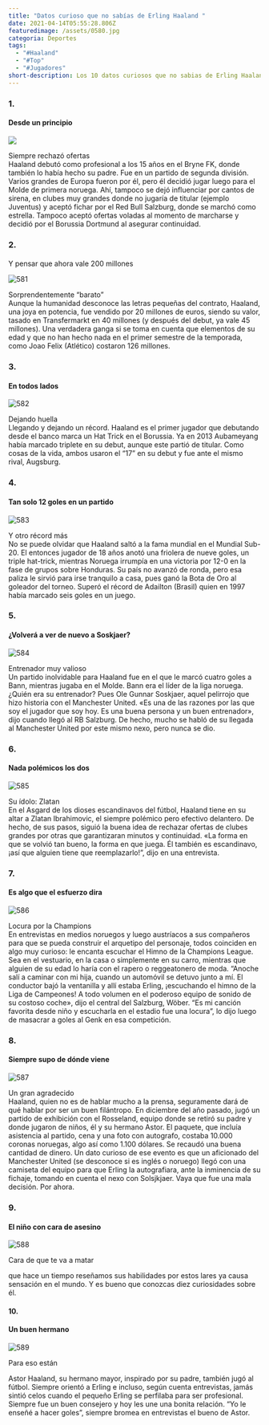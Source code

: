 ```yaml
---
title: "Datos curioso que no sabías de Erling Haaland "
date: 2021-04-14T05:55:28.806Z
featuredimage: /assets/0580.jpg
categoria: Deportes
tags:
  - "#Haaland"
  - "#Top"
  - "#Jugadores"
short-description: Los 10 datos curiosos que no sabias de Erling Haaland
---
```

### 1.

#### Desde un principio 

![](/assets/580.jpg)

Siempre rechazó ofertas<br/>
Haaland debutó como profesional a los 15 años en el Bryne FK, donde también lo había hecho su padre. Fue en un partido de segunda división. Varios grandes de Europa fueron por él, pero él decidió jugar luego para el Molde de primera noruega. Ahí, tampoco se dejó influenciar por cantos de sirena, en clubes muy grandes donde no jugaría de titular (ejemplo Juventus) y aceptó fichar por el Red Bull Salzburg, donde se marchó como estrella. Tampoco aceptó ofertas voladas al momento de marcharse y decidió por el Borussia Dortmund al asegurar continuidad.

### 2.

####  
Y pensar que ahora vale 200 millones 

![581](/assets/581.jpg "581")

Sorprendentemente “barato”<br/>
Aunque la humanidad desconoce las letras pequeñas del contrato, Haaland, una joya en potencia, fue vendido por 20 millones de euros, siendo su valor, tasado en Transfermarkt en 40 millones (y después del debut, ya vale 45 millones). Una verdadera ganga si se toma en cuenta que elementos de su edad y que no han hecho nada en el primer semestre de la temporada, como Joao Felix (Atlético) costaron 126 millones.

### 3.

#### En todos lados 

![582](/assets/582.jpg "582")

Dejando huella<br/>
Llegando y dejando un récord. Haaland es el primer jugador que debutando desde el banco marca un Hat Trick en el Borussia. Ya en 2013 Aubameyang había marcado triplete en su debut, aunque este partió de titular. Como cosas de la vida, ambos usaron el “17” en su debut y fue ante el mismo rival, Augsburg.

### 4.

#### Tan solo 12 goles en un partido 

![583](/assets/583.jpg "583")

Y otro récord más<br/>
No se puede olvidar que Haaland saltó a la fama mundial en el Mundial Sub-20. El entonces jugador de 18 años anotó una friolera de nueve goles, un triple  hat-trick, mientras Noruega irrumpía en una victoria por 12-0 en la fase de grupos sobre Honduras. Su país no avanzó de ronda, pero esa paliza le sirvió para irse tranquilo a casa, pues ganó la Bota de Oro al goleador del torneo. Superó el récord de Adailton (Brasil) quien en 1997 había marcado seis goles en un juego.

### 5.

#### ¿Volverá a ver de nuevo a Soskjaer?

![584](/assets/584.jpg "584")

Entrenador muy valioso<br/>
Un partido inolvidable para Haaland fue en el que le marcó cuatro goles a Bann, mientras jugaba en el Molde. Bann era el líder de la liga noruega. ¿Quién era su entrenador? Pues Ole Gunnar Soskjaer, aquel pelirrojo que hizo historia con el Manchester United. «Es una de las razones por las que soy el jugador que soy hoy. Es una buena persona y un buen entrenador», dijo cuando llegó al RB Salzburg. De hecho, mucho se habló de su llegada al Manchester United por este mismo nexo, pero nunca se dio.

### 6.

#### Nada polémicos los dos 

![585](/assets/585.jpg "585")

Su ídolo: Zlatan<br/>
En el Asgard de los dioses escandinavos del fútbol, Haaland tiene en su altar a Zlatan Ibrahimovic, el siempre polémico pero efectivo delantero. De hecho, de sus pasos, siguió la buena idea de rechazar ofertas de clubes grandes por otras que garantizaran minutos y continuidad. «La forma en que se volvió tan bueno, la forma en que juega. Él también es escandinavo, ¡así que alguien tiene que reemplazarlo!”, dijo en una entrevista.

### 7.

#### Es algo que el esfuerzo dira 

![586](/assets/586.jpg "586")

Locura por la Champions<br/>
En entrevistas en medios noruegos y luego austríacos a sus compañeros para que se pueda construir el arquetipo del personaje, todos coinciden en algo muy curioso: le encanta escuchar el Himno de la Champions League. Sea en el vestuario, en la casa o simplemente en su carro, mientras que alguien de su edad lo haría con el rapero o reggeatonero de moda. “Anoche salí a caminar con mi hija, cuando un automóvil se detuvo junto a mí. El conductor bajó la ventanilla y allí estaba Erling, ¡escuchando el himno de la Liga de Campeones! A todo volumen en el poderoso equipo de sonido de su costoso coche», dijo el central del Salzburg, Wöber. “Es mi canción favorita desde niño y escucharla en el estadio fue una locura”, lo dijo luego de masacrar a goles al Genk en esa competición.



### 8.

#### Siempre supo de dónde viene 

![587](/assets/587.jpg "587")

Un gran agradecido<br/>
Haaland, quien no es de hablar mucho a la prensa, seguramente dará de qué hablar por ser un buen filántropo. En diciembre del año pasado, jugó un partido de exhibición con el Rosseland, equipo donde se retiró su padre y donde jugaron de niños, él y su hermano Astor. El paquete, que incluía asistencia al partido, cena y una foto con autografo, costaba 10.000 coronas noruegas, algo así como 1.100 dólares. Se recaudó una buena cantidad de dinero. Un dato curioso de ese evento es que un aficionado del Manchester United (se desconoce si es inglés o noruego) llegó con una camiseta del equipo para que Erling la autografiara, ante la inminencia de su fichaje, tomando en cuenta el nexo con Solsjkjaer. Vaya que fue una mala decisión. Por ahora.

### 9.

#### El niño con cara de asesino 

![588](/assets/588.jpg "588")

Cara de que te va a matar <br/>

que hace un tiempo reseñamos sus habilidades por estos lares ya causa sensación en el mundo. Y es bueno que conozcas diez curiosidades sobre él.

#### 10.

#### Un buen hermano

![589](/assets/589.jpg "589")

Para eso están <br/>

Astor Haaland, su hermano mayor, inspirado por su padre, también jugó al fútbol. Siempre orientó a Erling e incluso, según cuenta entrevistas, jamás sintió celos cuando el pequeño Erling se perfilaba para ser profesional. Siempre fue un buen consejero y hoy les une una bonita relación. “Yo le enseñé a hacer goles”, siempre bromea en entrevistas el bueno de Astor.